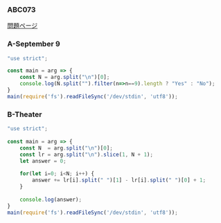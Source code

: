 ### ABC073
[問題ページ](https://atcoder.jp/contests/abc073/tasks)

### A-September 9
```JavaScript
"use strict";

const main = arg => {
    const N = arg.split("\n")[0];
    console.log(N.split("").filter(n=>n==9).length ? "Yes" : "No");
}
main(require('fs').readFileSync('/dev/stdin', 'utf8'));

```

### B-Theater
```JavaScript
"use strict";
    
const main = arg => {
    const N  = arg.split("\n")[0];
    const lr = arg.split("\n").slice(1, N + 1);
    let answer = 0;
    
    for(let i=0; i<N; i++) {
        answer += lr[i].split(" ")[1] - lr[i].split(" ")[0] + 1;
    }
    
    console.log(answer);
}
main(require('fs').readFileSync('/dev/stdin', 'utf8'));

```